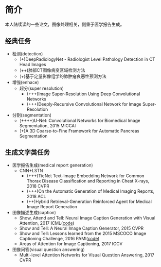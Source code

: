 # 简介
本人陆续读的一些论文，图像处理相关，侧重于医学报告生成。

## 经典任务
* 检测(detection)
	* (+)DeepRadiologyNet - Radiologist Level Pathology Detection in CT Head Images
	* (++)肺部CT图像病变区域检测方法
	* (+)基于定量影像组学的肺肿瘤良恶性预测方法
* 增强(enhace)
	* 超分(super resolution)
		* (+++)Image Super-Resolution Using Deep Convolutional Networks
		* (+++)Deeply-Recursive Convolutional Network for Image Super-Resolution
* 分割(segmentation)
	* (++++)U-Net: Convolutional Networks for Biomedical Image Segmentation, 2015 MICCAI
	* (+)A 3D Coarse-to-Fine Framework for Automatic Pancreas Segmentation

## 生成文字类任务
* 医学报告生成(medical report generation)
	* CNN+LSTN
		* (+++)TieNet Text-Image Embedding Network for Common Thorax Disease Classification and Reporting in Chest X-rays, 2018 CVPR
		* (+++)On the Automatic Generation of Medical Imaging Reports, 2018 ACL
		* (++)Hybrid Retrieval-Generation Reinforced Agent for Medical Image Report Generation
* 图像描述生成(caption)
	* Show, Attend and Tell: Neural Image Caption Generation with Visual Attention, 2017 ICML([code](https://github.com/kelvinxu/arctic-captions))
	* Show and Tell: A Neural Image Caption Generator, 2015 CVPR
	* Show and Tell: Lessons learned from the 2015 MSCOCO Image Captioning Challenge, 2016 PAMI([code](https://github.com/tensorflow/models/tree/master/research/im2txt))
	* Areas of Attention for Image Captioning, 2017 ICCV
* 图像问答(visual question answering)
	* Multi-level Attention Networks for Visual Question Answering, 2017 CVPR
